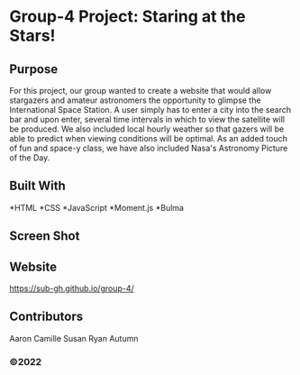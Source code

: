 # Group-4 Project: Staring at the Stars!

## Purpose
For this project, our group wanted to create a website that would allow stargazers and amateur astronomers the opportunity to glimpse the International Space Station. A user simply has to enter a city into the search bar and upon enter, several time intervals in which to view the satellite will be produced. We also included local hourly weather so that gazers will be able to predict when viewing conditions will be optimal. As an added touch of fun and space-y class, we have also included Nasa's Astronomy Picture of the Day. 

## Built With
*HTML
*CSS
*JavaScript
*Moment.js
*Bulma

## Screen Shot

## Website
https://sub-gh.github.io/group-4/

## Contributors
Aaron
Camille
Susan
Ryan
Autumn

### ©️2022
